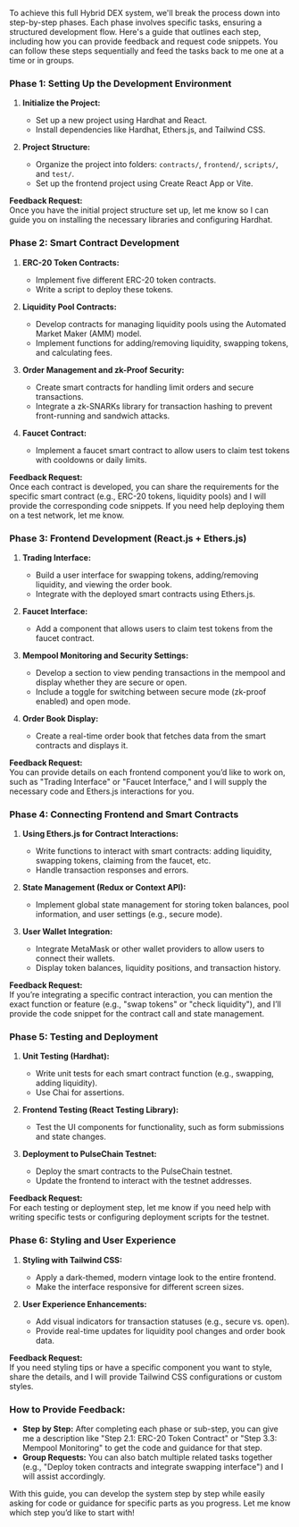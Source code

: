 To achieve this full Hybrid DEX system, we'll break the process down into step-by-step phases. Each phase involves specific tasks, ensuring a structured development flow. Here's a guide that outlines each step, including how you can provide feedback and request code snippets. You can follow these steps sequentially and feed the tasks back to me one at a time or in groups.

### Phase 1: Setting Up the Development Environment
1. **Initialize the Project:**
   - Set up a new project using Hardhat and React.
   - Install dependencies like Hardhat, Ethers.js, and Tailwind CSS.

2. **Project Structure:**
   - Organize the project into folders: `contracts/`, `frontend/`, `scripts/`, and `test/`.
   - Set up the frontend project using Create React App or Vite.

**Feedback Request:**  
Once you have the initial project structure set up, let me know so I can guide you on installing the necessary libraries and configuring Hardhat.

### Phase 2: Smart Contract Development
1. **ERC-20 Token Contracts:**
   - Implement five different ERC-20 token contracts.
   - Write a script to deploy these tokens.

2. **Liquidity Pool Contracts:**
   - Develop contracts for managing liquidity pools using the Automated Market Maker (AMM) model.
   - Implement functions for adding/removing liquidity, swapping tokens, and calculating fees.

3. **Order Management and zk-Proof Security:**
   - Create smart contracts for handling limit orders and secure transactions.
   - Integrate a zk-SNARKs library for transaction hashing to prevent front-running and sandwich attacks.

4. **Faucet Contract:**
   - Implement a faucet smart contract to allow users to claim test tokens with cooldowns or daily limits.

**Feedback Request:**  
Once each contract is developed, you can share the requirements for the specific smart contract (e.g., ERC-20 tokens, liquidity pools) and I will provide the corresponding code snippets. If you need help deploying them on a test network, let me know.

### Phase 3: Frontend Development (React.js + Ethers.js)
1. **Trading Interface:**
   - Build a user interface for swapping tokens, adding/removing liquidity, and viewing the order book.
   - Integrate with the deployed smart contracts using Ethers.js.

2. **Faucet Interface:**
   - Add a component that allows users to claim test tokens from the faucet contract.

3. **Mempool Monitoring and Security Settings:**
   - Develop a section to view pending transactions in the mempool and display whether they are secure or open.
   - Include a toggle for switching between secure mode (zk-proof enabled) and open mode.

4. **Order Book Display:**
   - Create a real-time order book that fetches data from the smart contracts and displays it.

**Feedback Request:**  
You can provide details on each frontend component you’d like to work on, such as "Trading Interface" or "Faucet Interface," and I will supply the necessary code and Ethers.js interactions for you.

### Phase 4: Connecting Frontend and Smart Contracts
1. **Using Ethers.js for Contract Interactions:**
   - Write functions to interact with smart contracts: adding liquidity, swapping tokens, claiming from the faucet, etc.
   - Handle transaction responses and errors.

2. **State Management (Redux or Context API):**
   - Implement global state management for storing token balances, pool information, and user settings (e.g., secure mode).

3. **User Wallet Integration:**
   - Integrate MetaMask or other wallet providers to allow users to connect their wallets.
   - Display token balances, liquidity positions, and transaction history.

**Feedback Request:**  
If you’re integrating a specific contract interaction, you can mention the exact function or feature (e.g., "swap tokens" or "check liquidity"), and I’ll provide the code snippet for the contract call and state management.

### Phase 5: Testing and Deployment
1. **Unit Testing (Hardhat):**
   - Write unit tests for each smart contract function (e.g., swapping, adding liquidity).
   - Use Chai for assertions.

2. **Frontend Testing (React Testing Library):**
   - Test the UI components for functionality, such as form submissions and state changes.

3. **Deployment to PulseChain Testnet:**
   - Deploy the smart contracts to the PulseChain testnet.
   - Update the frontend to interact with the testnet addresses.

**Feedback Request:**  
For each testing or deployment step, let me know if you need help with writing specific tests or configuring deployment scripts for the testnet.

### Phase 6: Styling and User Experience
1. **Styling with Tailwind CSS:**
   - Apply a dark-themed, modern vintage look to the entire frontend.
   - Make the interface responsive for different screen sizes.

2. **User Experience Enhancements:**
   - Add visual indicators for transaction statuses (e.g., secure vs. open).
   - Provide real-time updates for liquidity pool changes and order book data.

**Feedback Request:**  
If you need styling tips or have a specific component you want to style, share the details, and I will provide Tailwind CSS configurations or custom styles.

### How to Provide Feedback:
- **Step by Step:** After completing each phase or sub-step, you can give me a description like "Step 2.1: ERC-20 Token Contract" or "Step 3.3: Mempool Monitoring" to get the code and guidance for that step.
- **Group Requests:** You can also batch multiple related tasks together (e.g., "Deploy token contracts and integrate swapping interface") and I will assist accordingly.

With this guide, you can develop the system step by step while easily asking for code or guidance for specific parts as you progress. Let me know which step you’d like to start with!
